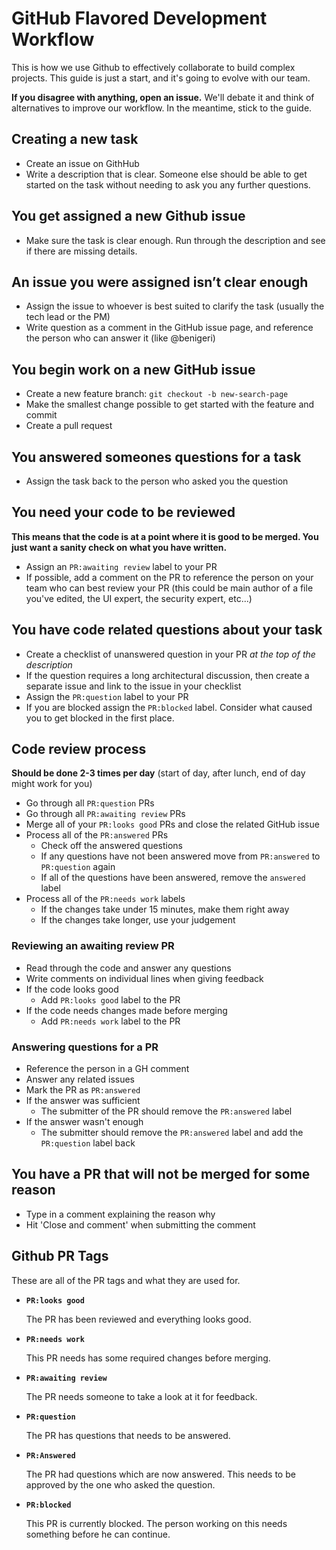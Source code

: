 # GitHub Flavored Development Workflow

This is how we use Github to effectively collaborate to build complex projects. This guide is just a start, and it's going to evolve with our team. 

**If you disagree with anything, open an issue.** We'll debate it and think of alternatives to improve our workflow. In the meantime, stick to the guide.

## Creating a new task 
- Create an issue on GithHub
- Write a description that is clear. Someone else should be able to get started on the task without needing to ask you any further questions.

## You get assigned a new Github issue
- Make sure the task is clear enough. Run through the description and see if there are missing details.

## An issue you were assigned isn’t clear enough
- Assign the issue to whoever is best suited to clarify the task (usually the tech lead or the PM)
- Write question as a comment in the GitHub issue page, and reference the person who can answer it (like @benigeri)

## You begin work on a new GitHub issue
- Create a new feature branch: `git checkout -b new-search-page`
- Make the smallest change possible to get started with the feature and commit
- Create a pull request 

## You answered someones questions for a task
- Assign the task back to the person who asked you the question

## You need your code to be reviewed
**This means that the code is at a point where it is good to be merged. You just want a sanity check on what you have written.**
- Assign an `PR:awaiting review` label to your PR
- If possible, add a comment on the PR to reference the person on your team who can best review your PR (this could be main author of a file you've edited, the UI expert, the security expert, etc...)

## You have code related questions about your task
- Create a checklist of unanswered question in your PR *at the top of the description*
- If the question requires a long architectural discussion, then create a separate issue and link to the issue in your checklist
- Assign the `PR:question` label to your PR
- If you are blocked assign the `PR:blocked` label. Consider what caused you to get blocked in the first place.

## Code review process
**Should be done 2-3 times per day** (start of day, after lunch, end of day might work for you)
- Go through all `PR:question` PRs 
- Go through all `PR:awaiting review` PRs
- Merge all of your `PR:looks good` PRs and close the related GitHub issue
- Process all of the `PR:answered` PRs 
  - Check off the answered questions
  - If any questions have not been answered move from `PR:answered` to `PR:question` again
  - If all of the questions have been answered, remove the `answered` label
- Process all of the `PR:needs work` labels
  - If the changes take under 15 minutes, make them right away
  - If the changes take longer, use your judgement

### Reviewing an awaiting review PR
- Read through the code and answer any questions
- Write comments on individual lines when giving feedback
- If the code looks good
  - Add `PR:looks good` label to the PR
- If the code needs changes made before merging
  - Add `PR:needs work` label to the PR
  
### Answering questions for a PR
- Reference the person in a GH comment
- Answer any related issues
- Mark the PR as `PR:answered`
- If the answer was sufficient
  - The submitter of the PR should remove the `PR:answered` label
- If the answer wasn't enough
  - The submitter should remove the `PR:answered` label and add the `PR:question` label back

## You have a PR that will not be merged for some reason
- Type in a comment explaining the reason why
- Hit 'Close and comment' when submitting the comment

## Github PR Tags
These are all of the PR tags and what they are used for. 

- **`PR:looks good`**

  The PR has been reviewed and everything looks good.

- **`PR:needs work`**

  This PR needs has some required changes before merging.

- **`PR:awaiting review`**

  The PR needs someone to take a look at it for feedback.

- **`PR:question`**

  The PR has questions that needs to be answered.
  
- **`PR:Answered`**

  The PR had questions which are now answered. This needs to be approved by the one who asked the question.

- **`PR:blocked`**

  This PR is currently blocked. The person working on this needs something before he can continue.